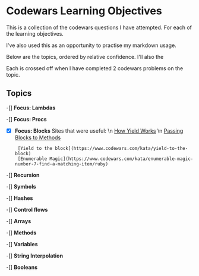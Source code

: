# Codewars Learning Objectives

This is a collection of the codewars questions I have attempted. For each of the learning objectives. 

I've also used this as an opportunity to practise my markdown usage. 

Below are the topics, ordered by relative confidence. I'll also the 

Each is crossed off when I have completed 2 codewars problems on the topic. 

## Topics

-[] **Focus: Lambdas** 

-[] **Focus: Procs**

-[x] **Focus: Blocks**
        Sites that were useful: \n
       [How Yield Works](https://mixandgo.com/blog/mastering-ruby-blocks-in-less-than-5-minutes) \n
       [Passing Blocks to Methods](https://www.codecademy.com/en/forum_questions/51c72e759c4e9d410501df42) 
       
       [Yield to the block](https://www.codewars.com/kata/yield-to-the-block)
       [Enumerable Magic](https://www.codewars.com/kata/enumerable-magic-number-7-find-a-matching-item/ruby)

-[] **Recursion**

-[] **Symbols**

-[] **Hashes**

-[] **Control flows**

-[] **Arrays**

-[] **Methods** 

-[] **Variables**

-[] **String Interpolation**

-[] **Booleans**

